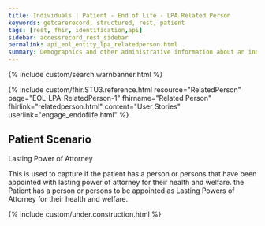 ```yaml
---
title: Individuals | Patient - End of Life - LPA Related Person
keywords: getcarerecord, structured, rest, patient
tags: [rest, fhir, identification,api]
sidebar: accessrecord_rest_sidebar
permalink: api_eol_entity_lpa_relatedperson.html
summary: Demographics and other administrative information about an individual receiving care or other health-related services.
---
```


{% include custom/search.warnbanner.html %}

{% include custom/fhir.STU3.reference.html resource="RelatedPerson" page="EOL-LPA-RelatedPerson-1" fhirname="Related Person" fhirlink="relatedperson.html" content="User Stories" userlink="engage_endoflife.html" %}

## Patient Scenario ##

Lasting Power of Attorney

This is used to capture if the patient has a person or persons that have been appointed with lasting power of attorney for their health and welfare.
 the Patient has a person or persons to be appointed as Lasting Powers of Attorney for their health and welfare. 

 {% include custom/under.construction.html %}
